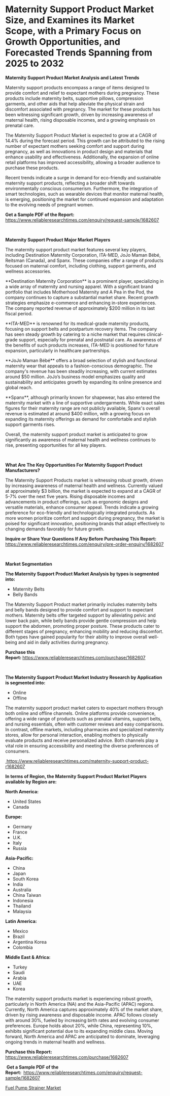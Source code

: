 <p><h1>Maternity Support Product Market Size, and Examines its Market Scope, with a Primary Focus on Growth Opportunities, and Forecasted Trends Spanning from 2025 to 2032</h1></p><p><strong>Maternity Support Product Market Analysis and Latest Trends</strong></p>
<p><p>Maternity support products encompass a range of items designed to provide comfort and relief to expectant mothers during pregnancy. These products include maternity belts, supportive pillows, compression garments, and other aids that help alleviate the physical strain and discomfort associated with pregnancy. The market for these products has been witnessing significant growth, driven by increasing awareness of maternal health, rising disposable incomes, and a growing emphasis on prenatal care.</p><p>The Maternity Support Product Market is expected to grow at a CAGR of 14.4% during the forecast period. This growth can be attributed to the rising number of expectant mothers seeking comfort and support during pregnancy, as well as innovations in product design and materials that enhance usability and effectiveness. Additionally, the expansion of online retail platforms has improved accessibility, allowing a broader audience to purchase these products.</p><p>Recent trends indicate a surge in demand for eco-friendly and sustainable maternity support products, reflecting a broader shift towards environmentally conscious consumerism. Furthermore, the integration of smart technologies, such as wearable devices that monitor maternal health, is emerging, positioning the market for continued expansion and adaptation to the evolving needs of pregnant women.</p></p>
<p><strong>Get a Sample PDF of the Report:&nbsp;</strong> <a href="https://www.reliableresearchtimes.com/enquiry/request-sample/1682607?utm_campaign=2646&utm_medium=2&utm_source=Github&utm_content=ia&utm_term=26032025&utm_id=maternity-support-product">https://www.reliableresearchtimes.com/enquiry/request-sample/1682607</a></p>
<p>&nbsp;</p>
<p><strong>Maternity Support Product Major Market Players</strong></p>
<p><p>The maternity support product market features several key players, including Destination Maternity Corporation, ITA-MED, JoJo Maman Bébé, Reitsman (Canada), and Spanx. These companies offer a range of products focused on maternal comfort, including clothing, support garments, and wellness accessories.</p><p>**Destination Maternity Corporation** is a prominent player, specializing in a wide array of maternity and nursing apparel. With a significant brand portfolio that includes Motherhood Maternity and A Pea in the Pod, the company continues to capture a substantial market share. Recent growth strategies emphasize e-commerce and enhancing in-store experiences. The company reported revenue of approximately $200 million in its last fiscal period.</p><p>**ITA-MED** is renowned for its medical-grade maternity products, focusing on support belts and postpartum recovery items. The company has seen steady growth by catering to a niche market that requires clinical-grade support, especially for prenatal and postnatal care. As awareness of the benefits of such products increases, ITA-MED is positioned for future expansion, particularly in healthcare partnerships.</p><p>**JoJo Maman Bébé** offers a broad selection of stylish and functional maternity wear that appeals to a fashion-conscious demographic. The company's revenue has been steadily increasing, with current estimates around $50 million. JoJo’s business model emphasizes quality and sustainability and anticipates growth by expanding its online presence and global reach.</p><p>**Spanx**, although primarily known for shapewear, has also entered the maternity market with a line of supportive undergarments. While exact sales figures for their maternity range are not publicly available, Spanx's overall revenue is estimated at around $400 million, with a growing focus on expanding its maternity offerings as demand for comfortable and stylish support garments rises.</p><p>Overall, the maternity support product market is anticipated to grow significantly as awareness of maternal health and wellness continues to rise, presenting opportunities for all key players.</p></p>
<p>&nbsp;</p>
<p><strong>What Are The Key Opportunities For Maternity Support Product Manufacturers?</strong></p>
<p><p>The Maternity Support Products market is witnessing robust growth, driven by increasing awareness of maternal health and wellness. Currently valued at approximately $3 billion, the market is expected to expand at a CAGR of 5-7% over the next five years. Rising disposable incomes and advancements in product offerings, such as ergonomic designs and versatile materials, enhance consumer appeal. Trends indicate a growing preference for eco-friendly and technologically integrated products. As more women prioritize comfort and support during pregnancy, the market is poised for significant innovation, positioning brands that adapt effectively to changing demands favorably for future growth.</p></p>
<p><strong>Inquire or Share Your Questions If Any Before Purchasing This Report:</strong> <a href="https://www.reliableresearchtimes.com/enquiry/pre-order-enquiry/1682607?utm_campaign=2646&utm_medium=2&utm_source=Github&utm_content=ia&utm_term=26032025&utm_id=maternity-support-product">https://www.reliableresearchtimes.com/enquiry/pre-order-enquiry/1682607</a></p>
<p>&nbsp;</p>
<p><strong>Market Segmentation</strong></p>
<p><strong>The Maternity Support Product Market Analysis by types is segmented into:</strong></p>
<p><ul><li>Maternity Belts</li><li>Belly Bands</li></ul></p>
<p><p>The Maternity Support Product market primarily includes maternity belts and belly bands designed to provide comfort and support to expectant mothers. Maternity belts offer targeted support by alleviating pelvic and lower back pain, while belly bands provide gentle compression and help support the abdomen, promoting proper posture. These products cater to different stages of pregnancy, enhancing mobility and reducing discomfort. Both types have gained popularity for their ability to improve overall well-being and aid in daily activities during pregnancy.</p></p>
<p><strong>Purchase this Report:&nbsp;</strong><a href="https://www.reliableresearchtimes.com/purchase/1682607?utm_campaign=2646&utm_medium=2&utm_source=Github&utm_content=ia&utm_term=26032025&utm_id=maternity-support-product">https://www.reliableresearchtimes.com/purchase/1682607</a></p>
<p>&nbsp;</p>
<p><strong>The Maternity Support Product Market Industry Research by Application is segmented into:</strong></p>
<p><ul><li>Online</li><li>Offline</li></ul></p>
<p><p>The maternity support product market caters to expectant mothers through both online and offline channels. Online platforms provide convenience, offering a wide range of products such as prenatal vitamins, support belts, and nursing essentials, often with customer reviews and easy comparisons. In contrast, offline markets, including pharmacies and specialized maternity stores, allow for personal interaction, enabling mothers to physically evaluate products and receive personalized advice. Both channels play a vital role in ensuring accessibility and meeting the diverse preferences of consumers.</p></p>
<p><a href="https://www.reliableresearchtimes.com/maternity-support-product-r1682607?utm_campaign=2646&utm_medium=2&utm_source=Github&utm_content=ia&utm_term=26032025&utm_id=maternity-support-product">&nbsp;https://www.reliableresearchtimes.com/maternity-support-product-r1682607</a></p>
<p><strong>In terms of Region, the Maternity Support Product Market Players available by Region are:</strong></p>
<p>
    <p> <strong> North America: </strong>
        <ul>
            <li>United States</li>
            <li>Canada</li>
        </ul>
        </p> 
    <p> <strong> Europe: </strong>
        <ul>
            <li>Germany</li>
            <li>France</li>
            <li>U.K.</li>
            <li>Italy</li>
            <li>Russia</li>
        </ul>
        </p> 
    <p> <strong> Asia-Pacific: </strong>
        <ul>
            <li>China</li>
            <li>Japan</li>
            <li>South Korea</li>
            <li>India</li>
            <li>Australia</li>
            <li>China Taiwan</li>
            <li>Indonesia</li>
            <li>Thailand</li>
            <li>Malaysia</li>
        </ul>
        </p> 
    <p> <strong> Latin America: </strong>
        <ul>
            <li>Mexico</li>
            <li>Brazil</li>
            <li>Argentina Korea</li>
            <li>Colombia</li>
        </ul>
        </p> 
    <p> <strong> Middle East & Africa: </strong>
        <ul>
            <li>Turkey</li>
            <li>Saudi</li>
            <li>Arabia</li>
            <li>UAE</li>
            <li>Korea</li>
        </ul>
    </p>
    </p>
<p><p>The maternity support products market is experiencing robust growth, particularly in North America (NA) and the Asia-Pacific (APAC) regions. Currently, North America captures approximately 40% of the market share, driven by rising awareness and disposable income. APAC follows closely with around 30%, fueled by increasing birth rates and evolving consumer preferences. Europe holds about 20%, while China, representing 10%, exhibits significant potential due to its expanding middle class. Moving forward, North America and APAC are anticipated to dominate, leveraging ongoing trends in maternal health and wellness.</p></p>
<p><strong>Purchase this Report: </strong><a href="https://www.reliableresearchtimes.com/purchase/1682607?utm_campaign=2646&utm_medium=2&utm_source=Github&utm_content=ia&utm_term=26032025&utm_id=maternity-support-product">https://www.reliableresearchtimes.com/purchase/1682607</a></p>
<p>&nbsp;<strong>Get a Sample PDF of the Report:&nbsp;&nbsp;</strong><a href="https://www.reliableresearchtimes.com/enquiry/request-sample/1682607?utm_campaign=2646&utm_medium=2&utm_source=Github&utm_content=ia&utm_term=26032025&utm_id=maternity-support-product">https://www.reliableresearchtimes.com/enquiry/request-sample/1682607</a></p>
<p><strong></strong></p>
<p><p><a href="https://github.com/sadimsamid/Market-Research-Report-List-1/blob/main/fuel-pump-strainer-market.md?utm_campaign=2646&utm_medium=2&utm_source=Github&utm_content=ia&utm_term=26032025&utm_id=maternity-support-product">Fuel Pump Strainer Market</a></p></p>